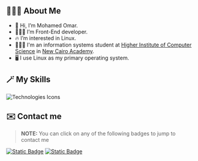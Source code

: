 ## 💁🏻‍♂️ About Me
- 👋 Hi, I’m Mohamed Omar.
- 👨🏻‍💻 I’m Front-End developer.
- 🔥 I’m interested in Linux.
- 👨🏻‍🎓 I'm an information systems student at [Higher Institute of Computer Science](https://www.cis.edu.eg/) in [New Cairo Academy](https://en.wikipedia.org/wiki/New_Cairo_Academy).
- 🖥️ I use Linux as my primary operating system.

## 🪄 My Skills

![Technologies Icons](https://skillicons.dev/icons?i=html,css,javascript,typescript,tailwind,react,regex,redux,git,github,linux,netlify)

## ✉️ Contact me
> **NOTE:** You can click on any of the following badges to jump to contact me

[![Static Badge](https://img.shields.io/badge/Whatsapp-success?logo=whatsapp&logoColor=%23ffffff)](https://wa.me/+201552310890)
[![Static Badge](https://img.shields.io/badge/Discord-slateblue?logo=discord&logoColor=%23ffffff)](https://discordapp.com/users/968556068626112553)
